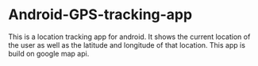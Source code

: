 # Android-GPS-tracking-app
This is a location tracking app for android. It shows the current location of the user as well as the latitude and longitude of that location. This app is build on google map api.
